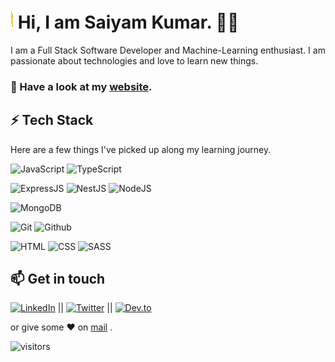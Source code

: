 
# <img src="https://raw.githubusercontent.com/ABSphreak/ABSphreak/master/gifs/Hi.gif" height="32px" width="5px"> Hi, I am Saiyam Kumar. 👨‍💻

I am a Full Stack Software Developer and Machine-Learning enthusiast. I am passionate about technologies and love to learn new things.

### 🔭 Have a look at my [website](https://devitup.in/).


## ⚡ Tech Stack

Here are a few things I've picked up along my learning journey.


  ![JavaScript](https://img.shields.io/badge/JavaScript-F7DF1E?style=for-the-badge&logo=javascript&logoColor=black) ![TypeScript](https://img.shields.io/badge/TypeScript-007ACC?style=for-the-badge&logo=typescript&logoColor=white) 
  
![ExpressJS](https://img.shields.io/badge/Express.js-404D59?style=for-the-badge) ![NestJS](https://img.shields.io/badge/nestjs%20-%23E0234E.svg?&style=for-the-badge&logo=nestjs&logoColor=white) ![NodeJS](https://img.shields.io/badge/Node.js-43853D?style=for-the-badge&logo=node.js&logoColor=white) 

![MongoDB](https://img.shields.io/badge/MongoDB-4EA94B?style=for-the-badge&logo=mongodb&logoColor=white)

![Git](https://img.shields.io/badge/git%20-%23F05033.svg?&style=for-the-badge&logo=git&logoColor=white) ![Github](https://img.shields.io/badge/github%20-%23121011.svg?&style=for-the-badge&logo=github&logoColor=white)

![HTML](https://img.shields.io/badge/HTML5-E34F26?style=for-the-badge&logo=html5&logoColor=white) ![CSS](https://img.shields.io/badge/CSS-239120?&style=for-the-badge&logo=css3&logoColor=white)  ![SASS](https://img.shields.io/badge/Sass-CC6699?style=flat-square&logo=Sass&logoColor=white)

## 📫 Get in touch
[![LinkedIn](https://img.shields.io/badge/LinkedIn-0077B5?style=for-the-badge&logo=linkedin&logoColor=white)](https://in.linkedin.com/in/saiyam0211) || [![Twitter](https://img.shields.io/badge/Twitter-1DA1F2?style=for-the-badge&logo=twitter&logoColor=white)](https://twitter.com/saiyam0211) || [![Dev.to](https://img.shields.io/badge/dev.to-0A0A0A?style=for-the-badge&logo=dev.to&logoColor=white)](https://dev.to/saiyam0211)


 or give some ♥ on [mail](mailto:saiyamkumar2007+approach@gmail.com) .



![visitors](https://visitor-badge.glitch.me/badge?page_id=saiyam0211/saiyam0211)


 
